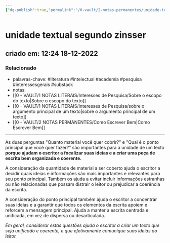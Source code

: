 ```yaml
---
{"dg-publish":true,"permalink":"/0-vault/2-notas-permanentes/unidade-textual-segundo-zinsser/","tags":["permanente","literatura","intelectual","academia","pesquisa","interessesgerais","substack"],"dgHomeLink":true,"dgShowLocalGraph":true,"dgShowFileTree":true,"dgEnableSearch":true,"noteIcon":""}
---
```


# unidade textual segundo zinsser
## criado em: 12:24 18-12-2022

### Relacionado
- palavras-chave: #literatura #intelectual #academia #pesquisa #interessesgerais #substack
- notas: 
- [[0 - VAULT/1 NOTAS LITERAIS/Interesses de Pesquisa/Sobre o escopo do texto\|Sobre o escopo do texto]]
- [[0 - VAULT/1 NOTAS LITERAIS/Interesses de Pesquisa/sobre o argumento principal de um texto\|sobre o argumento principal de um texto]]
- [[0 - VAULT/2 NOTAS PERMANENTES/Como Escrever Bem\|Como Escrever Bem]]
---
As duas perguntas "Quanto material você quer cobrir?" e "Qual é o ponto principal que você quer fazer?" são importantes para a unidade de um texto **porque ajudam o escritor a focalizar suas ideias e a criar uma peça de escrita bem organizada e coerente.**

A consideração da quantidade de material a ser coberto ajuda o escritor a decidir quais ideias e informações são mais importantes e relevantes para seu ponto principal. Também os ajuda a evitar incluir informações estranhas ou não relacionadas que possam distrair o leitor ou prejudicar a coerência da escrita.

A consideração do ponto principal também ajuda o escritor a concentrar suas ideias e a garantir que todos os elementos da escrita apoiem e reforcem a mensagem principal. Ajuda a manter a escrita centrada e unificada, em vez de dispersa ou desarticulada.

*Em geral, considerar estas questões ajuda o escritor a criar um texto que seja unificado e coerente, e que efetivamente comunique suas ideias ao leitor.*